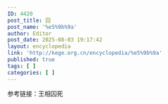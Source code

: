 ```yaml
---
ID: 4420
post_title: 囚
post_name: '%e5%9b%9a'
author: Editor
post_date: 2025-08-03 19:17:42
layout: encyclopedia
link: 'http://kege.org.cn/encyclopedia/%e5%9b%9a'
published: true
tags: [ ]
categories: [ ]
---
```

参考链接：王相囚死